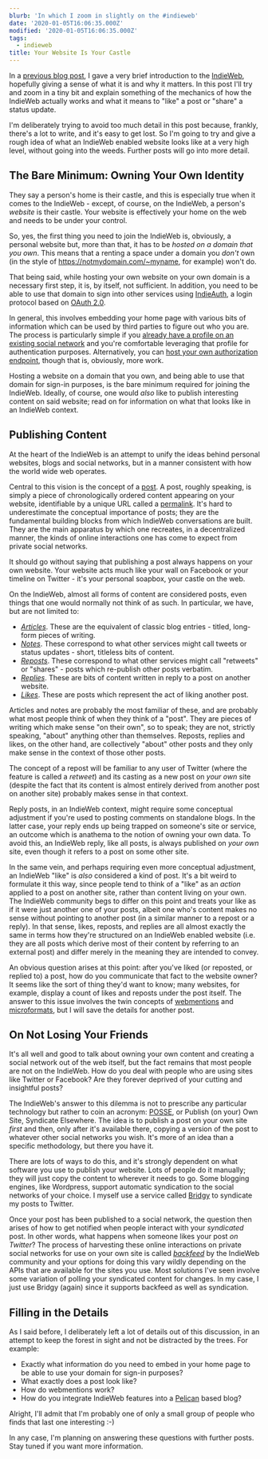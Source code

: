 ```yaml
---
blurb: 'In which I zoom in slightly on the #indieweb'
date: '2020-01-05T16:06:35.000Z'
modified: '2020-01-05T16:06:35.000Z'
tags:
  - indieweb
title: Your Website Is Your Castle
---
```


In a [previous blog post][1], I gave a very brief introduction to the
[IndieWeb][2], hopefully giving a sense of what it is and why it matters.
In this post I'll try and zoom in a tiny bit and explain something of the
mechanics of how the IndieWeb actually works and what it means to "like" a
post or "share" a status update.

I'm deliberately trying to avoid too much detail in this post because,
frankly, there's a lot to write, and it's easy to get lost.  So I'm going to
try and give a rough idea of what an IndieWeb enabled website looks like at
a very high level, without going into the weeds.  Further posts will go into
more detail.

## The Bare Minimum: Owning Your Own Identity

They say a person's home is their castle, and this is especially true when
it comes to the IndieWeb - except, of course, on the IndieWeb, a person's
*website* is their castle.  Your website is effectively your home on the web
and needs to be under your control.

So, yes, the first thing you need to join the IndieWeb is, obviously, a
personal website but, more than that, it has to be *hosted on a domain that
you own*.  This means that a renting a space under a domain you *don't* own
(in the style of https://notmydomain.com/~myname, for example) won't do.

That being said, while hosting your own website on your own domain is a
necessary first step, it is, by itself, not sufficient.  In addition, you
need to be able to use that domain to sign into other services using
[IndieAuth][3], a login protocol based on [OAuth 2.0][4].

In general, this involves embedding your home page with various bits of
information which can be used by third parties to figure out who you are.
The process is particularly simple if you [already have a profile on an
existing social network][5] and you're comfortable leveraging that profile
for authentication purposes.  Alternatively, you can [host your own
authorization endpoint][6], though that is, obviously, more work.

Hosting a website on a domain that you own, and being able to use that
domain for sign-in purposes, is the bare minimum required for joining the
IndieWeb.  Ideally, of course, one would *also* like to publish interesting
content on said website; read on for information on what that looks like in
an IndieWeb context.

## Publishing Content

At the heart of the IndieWeb is an attempt to unify the ideas behind
personal websites, blogs and social networks, but in a manner consistent
with how the world wide web operates.

Central to this vision is the concept of a [post][7].  A post, roughly
speaking, is simply a piece of chronologically ordered content appearing on
your website, identifiable by a unique URL called a [permalink][8].  It's
hard to underestimate the conceptual importance of posts; they are the
fundamental building blocks from which IndieWeb conversations are built.
They are the main apparatus by which one recreates, in a decentralized
manner, the kinds of online interactions one has come to expect from private
social networks.

It should go without saying that publishing a post always happens on your
own website.  Your website acts much like your wall on Facebook or your
timeline on Twitter - it's your personal soapbox, your castle on the web.

On the IndieWeb, almost all forms of content are considered posts, even
things that one would normally not think of as such.  In particular, we
have, but are not limited to:

* [*Articles*][9].  These are the equivalent of classic blog entries -
  titled, long-form pieces of writing.
* [*Notes*][10].  These correspond to what other services might call tweets or
  status updates - short, titleless bits of content.
* [*Reposts*][11]. These correspond to what other services might call
  "retweets" or "shares" - posts which re-publish other posts verbatim.
* [*Replies*][12]. These are bits of content written in reply to a post on
  another website.
* [*Likes*][13].  These are posts which represent the act of liking another
  post.

Articles and notes are probably the most familiar of these, and are probably
what most people think of when they think of a "post".  They are pieces of
writing which make sense "on their own", so to speak; they are not, strictly
speaking, "about" anything other than themselves.  Reposts, replies and
likes, on the other hand, are collectively "about" other posts and they only
make sense in the context of those other posts.

The concept of a repost will be familiar to any user of Twitter (where the
feature is called a *retweet*) and its casting as a new post on *your own*
site (despite the fact that its content is almost entirely derived from
another post on another site) probably makes sense in that context.

Reply posts, in an IndieWeb context, might require some conceptual
adjustment if you're used to posting comments on standalone blogs. In the
latter case, your reply ends up being trapped on someone's site or service,
an outcome which is anathema to the notion of owning your own data.  To
avoid this, an IndieWeb reply, like all posts, is always published on *your
own* site, even though it refers to a post on some other site.

In the same vein, and perhaps requiring even more conceptual adjustment, an
IndieWeb "like" is *also* considered a kind of post.  It's a bit weird to
formulate it this way, since people tend to think of a "like" as an *action*
applied to a post on another site, rather than content living on your own.
The IndieWeb community begs to differ on this point and treats your like as
if it were just another one of your posts, albeit one who's content makes no
sense without pointing to another post (in a similar manner to a repost or a
reply).  In that sense, likes, reposts, and replies are all almost exactly
the same in terms how they're structured on an IndieWeb enabled website
(i.e. they are all posts which derive most of their content by referring to
an external post) and differ merely in the meaning they are intended to
convey.

An obvious question arises at this point: after you've liked (or reposted,
or replied to) a post, how do you communicate that fact to the website
owner?  It seems like the sort of thing they'd want to know; many websites,
for example, display a count of likes and reposts under the post itself.
The answer to this issue involves the twin concepts of [webmentions][14] and
[microformats][15], but I will save the details for another post.

## On Not Losing Your Friends

It's all well and good to talk about owning your own content and creating a
social network out of the web itself, but the fact remains that most people
are not on the IndieWeb.  How do you deal with people who are using sites
like Twitter or Facebook?  Are they forever deprived of your cutting and
insightful posts?

The IndieWeb's answer to this dilemma is not to prescribe any particular
technology but rather to coin an acronym: [POSSE][16], or Publish (on your)
Own Site, Syndicate Elsewhere.  The idea is to publish a post on your own
site *first* and then, only after it's available there, copying a version of
the post to whatever other social networks you wish.  It's more of an idea
than a specific methodology, but there you have it.

There are lots of ways to do this, and it's strongly dependent on what
software you use to publish your website.  Lots of people do it manually;
they will just copy the content to wherever it needs to go.  Some blogging
engines, like Wordpress, support automatic syndication to the social
networks of your choice.  I myself use a service called [Bridgy][17] to
syndicate my posts to Twitter.

Once your post has been published to a social network, the question then
arises of how to get notified when people interact with your *syndicated*
post.  In other words, what happens when someone likes your post *on
Twitter*?  The process of harvesting these online interactions on private
social networks for use on your own site is called [*backfeed*][18] by the
IndieWeb community and your options for doing this vary wildly depending on
the APIs that are available for the sites you use.  Most solutions I've seen
involve some variation of polling your syndicated content for changes.  In
my case, I just use Bridgy (again) since it supports backfeed as well as
syndication.

## Filling in the Details

As I said before, I deliberately left a lot of details out of this
discussion, in an attempt to keep the forest in sight and not be distracted
by the trees.  For example:

* Exactly what information do you need to embed in your home page to be able
  to use your domain for sign-in purposes?
* What exactly does a post look like?
* How do webmentions work?
* How do you integrate IndieWeb features into a [Pelican][19] based blog?

Alright, I'll admit that I'm probably one of only a small group of people
who finds that last one interesting :-)

In any case, I'm planning on answering these questions with further posts.
Stay tuned if you want more information.


[1]: /2019/12/08/intro-to-indie-web
[2]: https://indieweb.org
[3]: https://indieweb.org/IndieAuth
[4]: https://www.digitalocean.com/community/tutorials/an-introduction-to-oauth-2
[5]: https://indieweb.org/How_to_set_up_web_sign-in_on_your_own_domain
[6]: https://indieweb.org/selfauth
[7]: https://indieweb.org/posts
[8]: https://indieweb.org/permalink
[9]: https://indieweb.org/article
[10]: https://indieweb.org/note
[11]: https://indieweb.org/repost
[12]: https://indieweb.org/reply
[13]: https://indieweb.org/like
[14]: https://indieweb.org/webmention
[15]: https://indieweb.org/microformats
[16]: https://indieweb.org/POSSE
[17]: https://indieweb.org/Bridgy
[18]: https://indieweb.org/backfeed
[19]: https://blog.getpelican.com/
